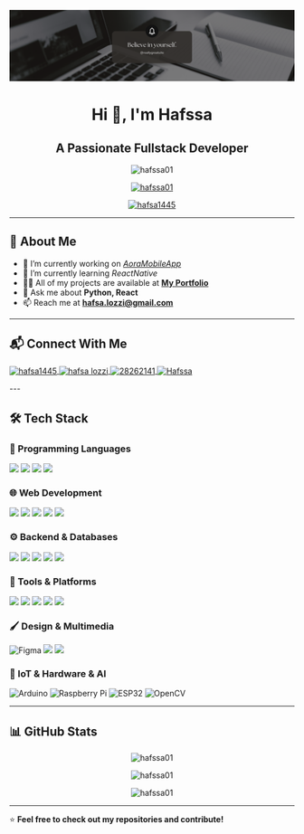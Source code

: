 ![Banner](https://github.com/hafssa01/hafssa01/blob/master/Blue%20Modern%20Corporate%20Staff%20Profile%20LinkedIn%20Banner.png)
<h1 align="center">Hi 👋, I'm Hafssa</h1>
<h2 align="center">A Passionate Fullstack Developer</h3>


<p align="center">
  <img src="https://komarev.com/ghpvc/?username=hafssa01&label=Profile%20views&color=0e75b6&style=flat" alt="hafssa01" />
</p>

<p align="center">
  <a href="https://github.com/ryo-ma/github-profile-trophy">
    <img src="https://github-profile-trophy.vercel.app/?username=hafssa01&theme=onedark" alt="hafssa01" />
  </a>
</p>

<p align="center">
  <a href="https://twitter.com/hafsa1445" target="blank">
    <img src="https://img.shields.io/twitter/follow/hafsa1445?logo=twitter&style=for-the-badge" alt="hafsa1445" />
  </a>
</p>

---

## 🚀 About Me
- 🔭 I’m currently working on *[AoraMobileApp](https://github.com/hafssa01/aora-mobile-app)*
- 🌱 I’m currently learning *ReactNative*
- 👨‍💻 All of my projects are available at **[My Portfolio](https://hafssa-portfolio.netlify.app/)**
- 💬 Ask me about **Python, React**
- 📫 Reach me at **hafsa.lozzi@gmail.com**

---


## 📬 Connect With Me
<p align="left">
  <a href="https://twitter.com/hafsa1445" target="blank">
    <img align="center" src="https://raw.githubusercontent.com/rahuldkjain/github-profile-readme-generator/master/src/images/icons/Social/twitter.svg" alt="hafsa1445" height="30" width="40" />
  </a>
  <a href="https://linkedin.com/in/hafsa-lozzi" target="blank">
    <img align="center" src="https://raw.githubusercontent.com/rahuldkjain/github-profile-readme-generator/master/src/images/icons/Social/linked-in-alt.svg" alt="hafsa lozzi" height="30" width="40" />
  </a>
  <a href="https://stackoverflow.com/users/28262141" target="blank">
    <img align="center" src="https://raw.githubusercontent.com/rahuldkjain/github-profile-readme-generator/master/src/images/icons/Social/stack-overflow.svg" alt="28262141" height="30" width="40" />
  </a>
  <a href="https://discord.com/users/1139608196051370046" target="blank"><img align="center" src="https://raw.githubusercontent.com/rahuldkjain/github-profile-readme-generator/master/src/images/icons/Social/discord.svg" alt="Hafssa" height="30" width="40" /></a>
</p>
---

## 🛠️ Tech Stack
### **📌 Programming Languages**
![](https://img.shields.io/badge/Python-3776AB?style=for-the-badge&logo=python&logoColor=white)
![](https://img.shields.io/badge/JavaScript-F7DF1E?style=for-the-badge&logo=javascript&logoColor=black)
![](https://img.shields.io/badge/TypeScript-3178C6?style=for-the-badge&logo=typescript&logoColor=white)
![](https://img.shields.io/badge/C-00599C?style=for-the-badge&logo=c&logoColor=white)

### **🌐 Web Development**
![](https://img.shields.io/badge/WordPress-21759B?style=for-the-badge&logo=wordpress&logoColor=white)
![](https://img.shields.io/badge/HTML5-E34F26?style=for-the-badge&logo=html5&logoColor=white)
![](https://img.shields.io/badge/CSS3-1572B6?style=for-the-badge&logo=css3&logoColor=white)
![](https://img.shields.io/badge/Bootstrap-7952B3?style=for-the-badge&logo=bootstrap&logoColor=white)
![](https://img.shields.io/badge/React-20232A?style=for-the-badge&logo=react&logoColor=61DAFB)

### **⚙️ Backend & Databases**
![](https://img.shields.io/badge/Flask-000000?style=for-the-badge&logo=flask&logoColor=white)
![](https://img.shields.io/badge/Node.js-339933?style=for-the-badge&logo=node.js&logoColor=white)
![](https://img.shields.io/badge/MongoDB-47A248?style=for-the-badge&logo=mongodb&logoColor=white)
![](https://img.shields.io/badge/PostgreSQL-336791?style=for-the-badge&logo=postgresql&logoColor=white)
![](https://img.shields.io/badge/Redis-DC382D?style=for-the-badge&logo=redis&logoColor=white)

### **🔧 Tools & Platforms**
![](https://img.shields.io/badge/Git-F05032?style=for-the-badge&logo=git&logoColor=white)
![](https://img.shields.io/badge/Postman-FF6C37?style=for-the-badge&logo=postman&logoColor=white)
![](https://img.shields.io/badge/Docker-2496ED?style=for-the-badge&logo=docker&logoColor=white)
![](https://img.shields.io/badge/Nginx-009639?style=for-the-badge&logo=nginx&logoColor=white)
![](https://img.shields.io/badge/Linux-FCC624?style=for-the-badge&logo=linux&logoColor=black)


### **🖌️ Design & Multimedia**
![Figma](https://img.shields.io/badge/Figma-F24E1E?style=for-the-badge&logo=figma&logoColor=white)
![](https://img.shields.io/badge/Adobe%20Premiere%20Pro-999999?style=for-the-badge&logo=adobepremierepro&logoColor=white)
![](https://img.shields.io/badge/Adobe%20Photoshop-31A8FF?style=for-the-badge&logo=adobephotoshop&logoColor=white)

### **🤖 IoT & Hardware & AI**
![Arduino](https://img.shields.io/badge/Arduino-00979D?style=for-the-badge&logo=arduino&logoColor=white)
![Raspberry Pi](https://img.shields.io/badge/Raspberry%20Pi-C51A4A?style=for-the-badge&logo=raspberrypi&logoColor=white)
![ESP32](https://img.shields.io/badge/ESP32-003C7F?style=for-the-badge&logo=espressif&logoColor=white)
![OpenCV](https://img.shields.io/badge/OpenCV-5C3EE8?style=for-the-badge&logo=opencv&logoColor=white)

---

## 📊 GitHub Stats
<p align="center">
  <img src="https://github-readme-stats.vercel.app/api?username=hafssa01&show_icons=true&theme=radical" alt="hafssa01" />
</p>
<p align="center">
  <img src="https://github-readme-streak-stats.herokuapp.com/?user=hafssa01&theme=radical" alt="hafssa01" />
</p>
<p align="center">
  <img src="https://github-readme-stats.vercel.app/api/top-langs/?username=hafssa01&layout=compact&theme=radical" alt="hafssa01" />
</p>

---

⭐ **Feel free to check out my repositories and contribute!**
